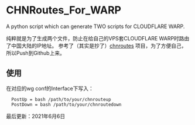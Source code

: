 # CHNRoutes_For_WARP
A python script which can generate TWO scripts for CLOUDFLARE WARP.

纯粹就是为了生成两个文件，防止在给自己的VPS套CLOUDFLARE WARP时路由了中国大陆的IP地址。
参考了（其实是抄了）[chnroutes](https://github.com/fivesheep/chnroutes) 项目，为了方便自己，所以Push到Github上来。

## 使用
在对应的wg conf的Interface下写入：
```
  PostUp = bash /path/to/your/chnrouteup
  PostDown = bash /path/to/your/chnroutedown
```

最后更新：2021年6月6日

